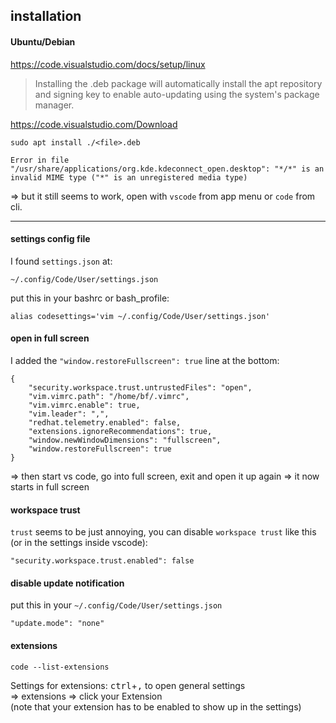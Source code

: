 ## installation

#### Ubuntu/Debian

https://code.visualstudio.com/docs/setup/linux

> Installing the .deb package will automatically install the apt repository \
and signing key to enable auto-updating using the system's package manager.

https://code.visualstudio.com/Download

```
sudo apt install ./<file>.deb
```

```
Error in file "/usr/share/applications/org.kde.kdeconnect_open.desktop": "*/*" is an invalid MIME type ("*" is an unregistered media type)
```
=> but it still seems to work, open with `vscode` from app menu or `code` from cli.

***

#### settings config file

I found `settings.json` at:
```
~/.config/Code/User/settings.json
```

put this in your bashrc or bash_profile:
```
alias codesettings='vim ~/.config/Code/User/settings.json'
```

#### open in full screen

I added the `"window.restoreFullscreen": true` line at the bottom:
```
{
    "security.workspace.trust.untrustedFiles": "open",
    "vim.vimrc.path": "/home/bf/.vimrc",
    "vim.vimrc.enable": true,
    "vim.leader": ",",
    "redhat.telemetry.enabled": false,
    "extensions.ignoreRecommendations": true,
    "window.newWindowDimensions": "fullscreen",
    "window.restoreFullscreen": true
}
```

=> then start vs code, go into full screen, exit and open it up again => it now starts in full screen

#### workspace trust

`trust` seems to be just annoying, you can disable `workspace trust` like this (or in the settings inside vscode):
```
"security.workspace.trust.enabled": false
```

#### disable update notification

put this in your `~/.config/Code/User/settings.json`
```
"update.mode": "none"
```

#### extensions

```
code --list-extensions
```


Settings for extensions: <kbd>ctrl</kbd>+<kbd>,</kbd> to open general settings\
=> extensions => click your Extension\
(note that your extension has to be enabled to show up in the settings)
